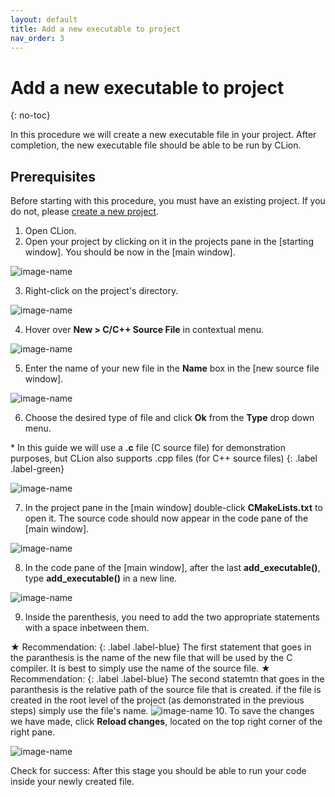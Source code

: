```yaml
---
layout: default
title: Add a new executable to project
nav_order: 3
---
```


# Add a new executable to project
{: no-toc}

In this procedure we will create a new executable file in your project. After completion, the new executable file should be able to be run by CLion.

## Prerequisites

Before starting with this procedure, you must have an existing project. If you do not, please [create a new project](https://amirashvins.github.io/how-to-use-CLion/docs/PROC1-Create-a-new-project/).

1. Open CLion.
2. Open your project by clicking on it in the projects pane in the [starting window].
   You should be now in the [main window].

  ![image-name](https://github.com/AmirAshvins/how-to-use-CLion/blob/gh-pages/assets/images/proc2-image0.png?raw=true "alt text here")
  
3. Right-click on the project's directory.

  ![image-name](https://github.com/AmirAshvins/how-to-use-CLion/blob/gh-pages/assets/images/proc2-image1.png?raw=true "alt text here")
  
4. Hover over **New > C/C++ Source File** in contextual menu.

  ![image-name](https://github.com/AmirAshvins/how-to-use-CLion/blob/gh-pages/assets/images/proc2-image2.png?raw=true "alt text here")
  
5. Enter the name of your new file in the **Name** box in the [new source file window].

  ![image-name](https://github.com/AmirAshvins/how-to-use-CLion/blob/gh-pages/assets/images/proc2-image3.png?raw=true "alt text here")
  
6. Choose the desired type of file and click **Ok** from the **Type** drop down menu.

  \* In this guide we will use a **.c** file (C source file) for demonstration purposes, but CLion also supports .cpp files (for C++ source files)
  {: .label .label-green}

  ![image-name](https://github.com/AmirAshvins/how-to-use-CLion/blob/gh-pages/assets/images/proc2-image4.png?raw=true "alt text here")
  
7. In the project pane in the [main window] double-click **CMakeLists.txt** to open it. The source code should now appear in the code pane of the [main window].

  ![image-name](https://github.com/AmirAshvins/how-to-use-CLion/blob/gh-pages/assets/images/proc2-image5.png?raw=true "alt text here")
  
8. In the code pane of the [main window], after the last **add_executable()**, type **add_executable()** in a new line.

  ![image-name](https://github.com/AmirAshvins/how-to-use-CLion/blob/gh-pages/assets/images/proc2-image6.png?raw=true "alt text")

9. Inside the parenthesis, you need to add the two appropriate statements with a space inbetween them.

  ★ Recommendation:
  {: .label .label-blue}
  The first statement that goes in the paranthesis is the name of the new file that will be used by the C compiler. It is best to simply use the name of the source file.
  ★ Recommendation:
  {: .label .label-blue}
  The second statemtn that goes in the paranthesis is the relative path of the source file that is created. if the file is created in the root level of the project (as demonstrated in the previous steps) simply use the file's name.
  ![image-name](https://github.com/AmirAshvins/how-to-use-CLion/blob/gh-pages/assets/images/proc2-image7.png?raw=true "alt text here")
10. To save the changes we have made, click **Reload changes**, located on the top right corner of the right pane.

  ![image-name](https://github.com/AmirAshvins/how-to-use-CLion/blob/gh-pages/assets/images/proc2-image8.png?raw=true "alt text here")

Check for success: After this stage you should be able to run your code inside your newly created file.
